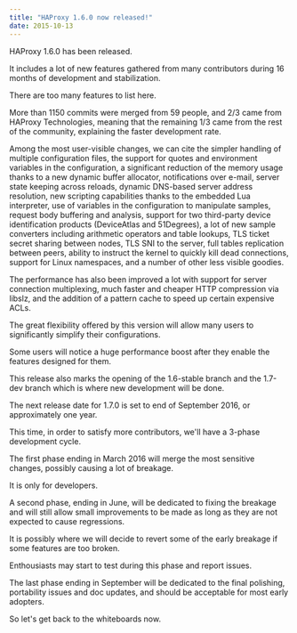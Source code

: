 ```yaml
---
title: "HAProxy 1.6.0 now released!"
date: 2015-10-13
---
```

HAProxy 1.6.0 has been released.

It includes a lot of new features gathered from many contributors during 16 months of development and stabilization.

There are too many features to list here.

More than 1150 commits were merged from 59 people, and 2/3 came from HAProxy Technologies, meaning that the remaining 1/3 came from the rest of the community, explaining the faster development rate.

Among the most user-visible changes, we can cite the simpler handling of multiple configuration files, the support for quotes and environment variables in the configuration, a significant reduction of the memory usage thanks to a new dynamic buffer allocator, notifications over e-mail, server state keeping across reloads, dynamic DNS-based server address resolution, new scripting capabilities thanks to the embedded Lua interpreter, use of variables in the configuration to manipulate samples, request body buffering and analysis, support for two third-party device identification products (DeviceAtlas and 51Degrees), a lot of new sample converters including arithmetic operators and table lookups, TLS ticket secret sharing between nodes, TLS SNI to the server, full tables replication between peers, ability to instruct the kernel to quickly kill dead connections, support for Linux namespaces, and a number of other less visible goodies.

The performance has also been improved a lot with support for server connection multiplexing, much faster and cheaper HTTP compression via libslz, and the addition of a pattern cache to speed up certain expensive ACLs.

The great flexibility offered by this version will allow many users to significantly simplify their configurations.

Some users will notice a huge performance boost after they enable the features designed for them.

This release also marks the opening of the 1.6-stable branch and the 1.7-dev branch which is where new development will be done.

The next release date for 1.7.0 is set to end of September 2016, or approximately one year.

This time, in order to satisfy more contributors, we'll have a 3-phase development cycle.

The first phase ending in March 2016 will merge the most sensitive changes, possibly causing a lot of breakage.

It is only for developers.

A second phase, ending in June, will be dedicated to fixing the breakage and will still allow small improvements to be made as long as they are not expected to cause regressions.

It is possibly where we will decide to revert some of the early breakage if some features are too broken.

Enthousiasts may start to test during this phase and report issues.

The last phase ending in September will be dedicated to the final polishing, portability issues and doc updates, and should be acceptable for most early adopters.

So let's get back to the whiteboards now.
